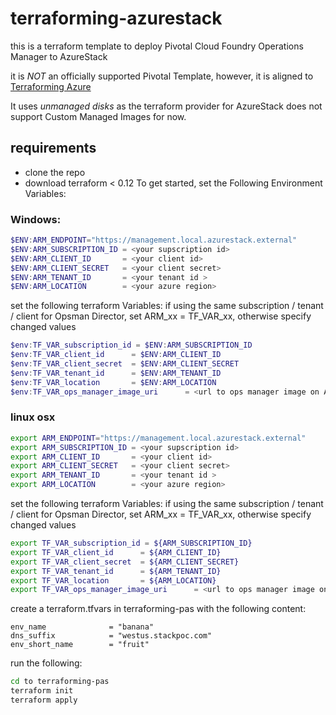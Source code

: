 # terraforming-azurestack

this is a terraform template to deploy  Pivotal Cloud Foundry Operations Manager to AzureStack

it is *NOT* an officially supported Pivotal Template, however, it is aligned to [Terraforming Azure](https://github.com/pivotal-cf/terraforming-azure)

It uses *unmanaged disks* as the terraform provider for AzureStack does not support Custom Managed Images for now.

## requirements

- clone the repo
- download terraform < 0.12
To get started, set the Following Environment Variables:

### Windows:

```Powershell
$ENV:ARM_ENDPOINT="https://management.local.azurestack.external"
$ENV:ARM_SUBSCRIPTION_ID = <your supscription id>
$ENV:ARM_CLIENT_ID       = <your client id>
$ENV:ARM_CLIENT_SECRET   = <your client secret>
$ENV:ARM_TENANT_ID       = <your tenant id >
$ENV:ARM_LOCATION        = <your azure region>
```

set the following terraform Variables:
if using the same subscription / tenant / client for Opsman Director, set ARM_xx = TF_VAR_xx, otherwise specify changed values
```Powershell
$env:TF_VAR_subscription_id = $ENV:ARM_SUBSCRIPTION_ID
$env:TF_VAR_client_id      = $ENV:ARM_CLIENT_ID
$env:TF_VAR_client_secret  = $ENV:ARM_CLIENT_SECRET
$env:TF_VAR_tenant_id      = $ENV:ARM_TENANT_ID 
$env:TF_VAR_location       = $ENV:ARM_LOCATION
$env:TF_VAR_ops_manager_image_uri      = <url to ops manager image on Azure or local Stack"
````

### linux osx

```bash
export ARM_ENDPOINT="https://management.local.azurestack.external"
export ARM_SUBSCRIPTION_ID = <your supscription id>
export ARM_CLIENT_ID       = <your client id>
export ARM_CLIENT_SECRET   = <your client secret>
export ARM_TENANT_ID       = <your tenant id >
export ARM_LOCATION        = <your azure region>
```

set the following terraform Variables:
if using the same subscription / tenant / client for Opsman Director, set ARM_xx = TF_VAR_xx, otherwise specify changed values

```bash
export TF_VAR_subscription_id = ${ARM_SUBSCRIPTION_ID}
export TF_VAR_client_id      = ${ARM_CLIENT_ID}
export TF_VAR_client_secret  = ${ARM_CLIENT_SECRET}
export TF_VAR_tenant_id      = ${ARM_TENANT_ID}
export TF_VAR_location       = ${ARM_LOCATION}
export TF_VAR_ops_manager_image_uri      = <url to ops manager image on Azure or AzureStack>
```


create a terraform.tfvars in terraforming-pas with the following content:

```
env_name              = "banana"
dns_suffix            = "westus.stackpoc.com"
env_short_name        = "fruit"
```
run the following:

```bash
cd to terraforming-pas
terraform init
terraform apply
```


